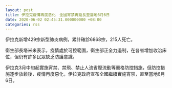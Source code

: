 ```yaml
---
layout: post
title: 伊拉克疫情再度惡化　全國宵禁再延長至當地6月6日
date: 2020-06-02 02:45:31.000000000 +08:00
categories: rss
---
```


伊拉克新增429宗新型肺炎病例，累計確診6868宗，215人死亡。

衛生部長塔米米表示，疫情處於可控範圍，衛生部正全力遏制，在各省增加收治床位，但仍有許多民眾缺乏防護意識。

伊拉克3月中旬起實施宵禁、禁飛、禁止人流省際流動等嚴格防控措施，但防控措施逐步放鬆後，疫情再度惡化，伊拉克政府宣布全國繼續實施宵禁，直至當地6月6日。
